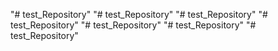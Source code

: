 "# test_Repository" 
"# test_Repository" 
"# test_Repository" 
"# test_Repository" 
"# test_Repository" 
"# test_Repository" 
"# test_Repository" 
